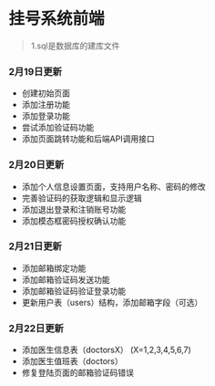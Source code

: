 # 挂号系统前端
> 1.sql是数据库的建库文件

### 2月19日更新
- 创建初始页面
- 添加注册功能
- 添加登录功能
- 尝试添加验证码功能
- 添加页面跳转功能和后端API调用接口

### 2月20日更新
- 添加个人信息设置页面，支持用户名称、密码的修改
- 完善验证码的获取逻辑和显示逻辑
- 添加退出登录和注销账号功能
- 添加模态框密码授权确认功能

### 2月21日更新
- 添加邮箱绑定功能
- 添加邮箱验证码发送功能
- 添加邮箱验证码验证登录功能
- 更新用户表（users）结构，添加邮箱字段（可选）

### 2月22日更新
- 添加医生信息表（doctorsX） (X=1,2,3,4,5,6,7)
- 添加医生值班表（doctors）
- 修复登陆页面的邮箱验证码错误
